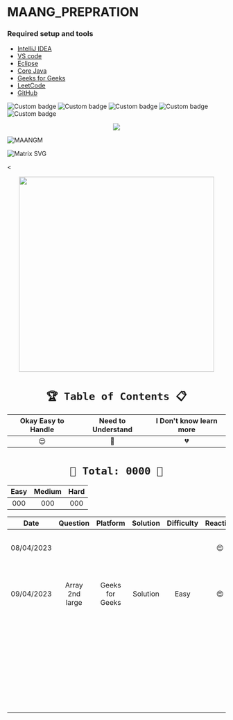 # MAANG_PREPRATION




### Required setup and tools

- [IntelliJ IDEA ](https://www.jetbrains.com/idea/)
- [VS code](https://code.visualstudio.com/)
- [Eclipse](https://www.eclipse.org/)
- [Core Java](https://docs.oracle.com/en/java/)
- [Geeks for Geeks](https://practice.geeksforgeeks.org/home)
- [LeetCode](https://leetcode.com/)
- [GitHub](https://github.com/)





![Custom badge](https://img.shields.io/badge/Repo-Started-brightgreen)   ![Custom badge](https://img.shields.io/badge/MAANG-Prepration-ff69b4)
![Custom badge](https://img.shields.io/badge/ARRAYS-Started-green)      ![Custom badge](https://img.shields.io/badge/LinkedList-NotYet-yellow)
![Custom badge](https://img.shields.io/badge/YOGESH-OnDuty-ff69b4)





<p align="center">
    <a href="https://github.com/yogeshjoga/MAANG_PREPRATION#readme" target="_blank"> <img src="https://readme-typing-svg.herokuapp.com?font=Tourney&center=true&vCenter=true&color=2CFF00&size=65&pause=750&width=1280&height=80&lines=The+Complete+MAANG+Preparation"/> </a>
</p>




![MAANGM](https://user-images.githubusercontent.com/36118169/230730170-3574e442-8073-45bf-a91a-4ed2f299b859.gif)

![Matrix SVG](https://raw.githubusercontent.com/rodrigograca31/rodrigograca31/master/matrix.svg)

<

<p align="center">
    <img src="https://readme-jokes.vercel.app/api" width="450px" />
</p>

 <div align="center">


# `🏆 Table of Contents 📋`

| Okay Easy to Handle  |  Need to Understand   | I Don't know learn more  |
|:--------------------:|:---------------------:|:------------------------:|
|          😍          |          🥵           |            💔            |


# ` 💝 Total: 0000 💝 `

| Easy | Medium | Hard |
|:----:|:------:|:----:|
| 000  |  000   | 000  |


|    Date    |    Question     |    Platform     | Solution | Difficulty |  Reaction   |                           Description                           |
|:----------:|:---------------:|:---------------:|:--------:|:----------:|:-----------:|:---------------------------------------------------------------:|
| 08/04/2023 |                 |                 |          |            |     😍      |               Ntg solved today just setup the env               |
| 09/04/2023 | Array 2nd large | Geeks for Geeks | Solution |    Easy    |     😍      | with out sort the array need to solve this problem little hard! |           
|            |                 |                 |          |            |             |                                                                 |   
|            |                 |                 |          |            |             |                                                                 |   
|            |                 |                 |          |            |             |                                                                 |   
|            |                 |                 |          |            |             |                                                                 |   
|            |                 |                 |          |            |             |                                                                 |   
|            |                 |                 |          |            |             |                                                                 |   
|            |                 |                 |          |            |             |                                                                 |   
|            |                 |                 |          |            |             |                                                                 |   
|            |                 |                 |          |            |             |                                                                 |   
|            |                 |                 |          |            |             |                                                                 |   
|            |                 |                 |          |            |             |                                                                 |   
|            |                 |                 |          |            |             |                                                                 |   
|            |                 |                 |          |            |             |                                                                 |   
|            |                 |                 |          |            |             |                                                                 |   
|            |                 |                 |          |            |             |                                                                 |   
|            |                 |                 |          |            |             |                                                                 |   
|            |                 |                 |          |            |             |                                                                 |   
|            |                 |                 |          |            |             |                                                                 |   
|            |                 |                 |          |            |             |                                                                 |   
|            |                 |                 |          |            |             |                                                                 |   
|            |                 |                 |          |            |             |                                                                 |   
|            |                 |                 |          |            |             |                                                                 |   
|            |                 |                 |          |            |             |                                                                 |   
|            |                 |                 |          |            |             |                                                                 |   
|            |                 |                 |          |            |             |                                                                 |   
|            |                 |                 |          |            |             |                                                                 |   
|            |                 |                 |          |            |             |                                                                 |   
|            |                 |                 |          |            |             |                                                                 |   
|            |                 |                 |          |            |             |                                                                 |   
|            |                 |                 |          |            |             |                                                                 |   
|            |                 |                 |          |            |             |                                                                 |   
|            |                 |                 |          |            |             |                                                                 |   
|            |                 |                 |          |            |             |                                                                 |   
|            |                 |                 |          |            |             |                                                                 |   
|            |                 |                 |          |            |             |                                                                 |   








